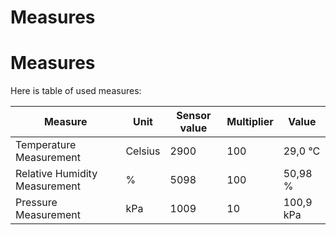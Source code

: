 # Measures

# Measures

Here is table of used measures:

| Measure                       | Unit    | Sensor value | Multiplier | Value     |
| ----------------------------- | ------- | ------------ | ---------- | --------- |
| Temperature Measurement       | Celsius | 2900         | 100        | 29,0 °C   |
| Relative Humidity Measurement | %       | 5098         | 100        | 50,98 %   |
| Pressure Measurement          | kPa     | 1009         | 10         | 100,9 kPa |
